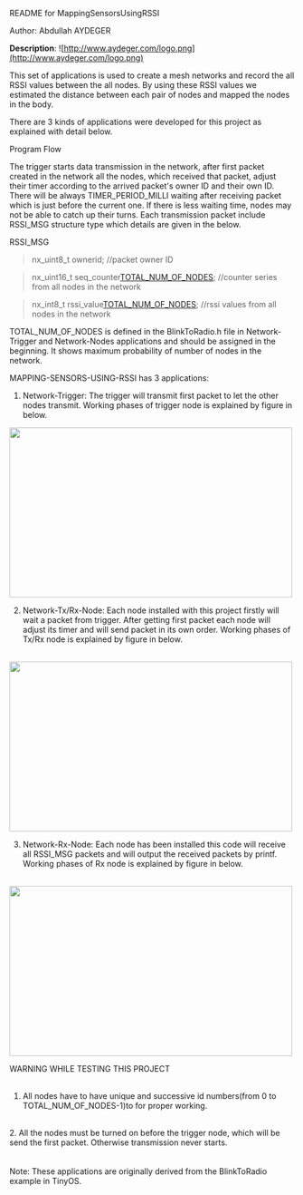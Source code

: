 README for MappingSensorsUsingRSSI

Author: Abdullah AYDEGER

**Description**:
![http://www.aydeger.com/logo.png](http://www.aydeger.com/logo.png)

This set of applications is used to create a mesh networks and record the all RSSI values between the all nodes. By using these RSSI values we estimated the distance between each pair of nodes and mapped the nodes in the body.

There are 3 kinds of applications were developed for this project as explained with detail below.

Program Flow

The trigger starts data transmission in the network, after first packet created in the network all the nodes, which received that packet, adjust their timer according to the arrived packet's owner ID and their own ID. There will be always TIMER\_PERIOD\_MILLI waiting after receiving packet
which is just before the current one. If there is less waiting time, nodes may not be able to catch up their turns. Each
transmission packet include RSSI\_MSG structure type which details are given in the below.

RSSI\_MSG
> nx\_uint8\_t ownerid;								//packet owner ID

> nx\_uint16\_t seq\_counter[TOTAL\_NUM\_OF\_NODES](TOTAL_NUM_OF_NODES.md); 	//counter series from all nodes in the network

> nx\_int8\_t rssi\_value[TOTAL\_NUM\_OF\_NODES](TOTAL_NUM_OF_NODES.md); 		//rssi values from all nodes in the network

TOTAL\_NUM\_OF\_NODES is defined in the BlinkToRadio.h file in Network-Trigger and Network-Nodes applications and should be
assigned in the beginning. It shows maximum probability of number of nodes in the network.

MAPPING-SENSORS-USING-RSSI has 3 applications:

1. Network-Trigger: The trigger will transmit first packet to let the other nodes transmit. Working phases of trigger node is explained by figure in below.

<img src='http://rewin.googlecode.com/svn/wiki/pics/Slayt3.PNG' width='500' height='300'>

2. Network-Tx/Rx-Node: Each node installed with this project firstly will wait a packet from trigger. After getting first packet each node will adjust its timer and will send packet in its own order. Working phases of Tx/Rx node is explained by figure in below.<br>
<br>
<img src='http://rewin.googlecode.com/svn/wiki/pics/Slayt2.PNG' width='500' height='300'>

3. Network-Rx-Node: Each node has been installed this code will receive all RSSI_MSG packets and will output the received packets by printf. Working phases of Rx node is explained by figure in below.<br>
<br>
<img src='http://rewin.googlecode.com/svn/wiki/pics/Slayt4.PNG' width='500' height='300'>

WARNING WHILE TESTING THIS PROJECT<br>
<br>
1. All nodes have to have unique and successive id numbers(from 0 to TOTAL_NUM_OF_NODES-1)to  for proper working.<br>
<br>
2. All the nodes must be turned on before the trigger node, which will be send the first packet. Otherwise transmission never starts.<br>
<br>
<br>
Note: These applications are originally derived from the BlinkToRadio example in TinyOS.